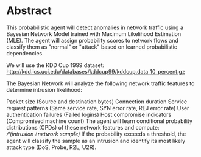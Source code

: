 # Abstract
This probabilistic agent will detect anomalies in network traffic using a Bayesian Network Model trained with Maximum Likelihood Estimation (MLE). The agent will assign probability scores to network flows and classify them as "normal" or "attack" based on learned probabilistic dependencies.

We will use the KDD Cup 1999 dataset: http://kdd.ics.uci.edu/databases/kddcup99/kddcup.data_10_percent.gz

The Bayesian Network will analyze the following network traffic features to determine intrusion likelihood:

Packet size (Source and destination bytes)
Connection duration
Service request patterns (Same service rate, SYN error rate, REJ error rate)
User authentication failures (Failed logins)
Host compromise indicators (Compromised machine count)
The agent will learn conditional probability distributions (CPDs) of these network features and compute: <br/>
*𝑃(intrusion ∣ network sample)*
If the probability exceeds a threshold, the agent will classify the sample as an intrusion and identify its most likely attack type (DoS, Probe, R2L, U2R).

